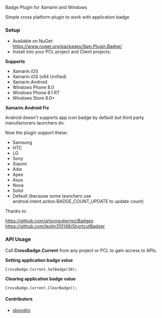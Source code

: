 Badge Plugin for Xamarin and Windows

Simple cross platform plugin to work with application badge

### Setup
* Available on NuGet: https://www.nuget.org/packages/Xam.Plugin.Badge/
* Install into your PCL project and Client projects.

**Supports**
* Xamarin.iOS
* Xamarin.iOS (x64 Unified)
* Xamarin.Android
* Windows Phone 8.0
* Windows Phone 8.1 RT
* Windows Store 8.0+

**Xamarin.Android Fix**

Android doesn't supports app icon badge by default but third party manufacturers launchers do.

Now the plugin support these:

* Samsung
* HTC
* LG
* Sony
* Xiaomi
* Adw
* Apex
* Asus
* Nova
* Solid
* Default (because some launchers use android.intent.action.BADGE_COUNT_UPDATE to update count)

Thanks to:

https://github.com/arturogutierrez/Badges
https://github.com/leolin310148/ShortcutBadger

### API Usage

Call **CrossBadge.Current** from any project or PCL to gain access to APIs.

**Setting application badge value**
```
CrossBadge.Current.SetBadge(10);
```

**Clearing application badge value**
```
CrossBadge.Current.ClearBadge();
```

#### Contributors
* [sbondini](https://github.com/sbondini)

